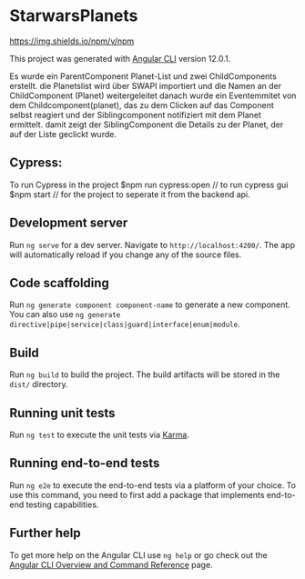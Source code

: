 # StarwarsPlanets
https://img.shields.io/npm/v/npm

This project was generated with [Angular CLI](https://github.com/angular/angular-cli) version 12.0.1.

Es wurde ein ParentComponent Planet-List und zwei ChildComponents erstellt. die Planetslist wird über SWAPI importiert und die Namen an der ChildComponent (Planet) weitergeleitet
danach wurde ein Eventemmitet von dem Childcomponent(planet), das zu dem Clicken auf das Component selbst reagiert und der Siblingcomponent notifiziert mit dem Planet ermittelt. damit zeigt der SiblingComponent die Details zu der Planet, der auf der Liste geclickt wurde.

## Cypress:
To run Cypress in the project
$npm run cypress:open // to run cypress gui
$npm start // for the project to seperate it from the backend api.

## Development server

Run `ng serve` for a dev server. Navigate to `http://localhost:4200/`. The app will automatically reload if you change any of the source files.

## Code scaffolding

Run `ng generate component component-name` to generate a new component. You can also use `ng generate directive|pipe|service|class|guard|interface|enum|module`.

## Build

Run `ng build` to build the project. The build artifacts will be stored in the `dist/` directory.

## Running unit tests

Run `ng test` to execute the unit tests via [Karma](https://karma-runner.github.io).

## Running end-to-end tests

Run `ng e2e` to execute the end-to-end tests via a platform of your choice. To use this command, you need to first add a package that implements end-to-end testing capabilities.

## Further help

To get more help on the Angular CLI use `ng help` or go check out the [Angular CLI Overview and Command Reference](https://angular.io/cli) page.


